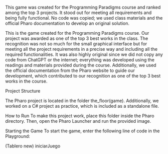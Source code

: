 This game was created for the Programming Paradigms course and ranked among the top 3 projects. It stood out for meeting all requirements and being fully functional. No code was copied; we used class materials and the official Pharo documentation to develop an original solution.

This is the game created for the Programming Paradigms course. Our project was awarded as one of the top 3 best works in the class. The recognition was not so much for the small graphical interface but for meeting all the project requirements in a precise way and including all the required functionalities. It was also highly original since we did not copy any code from ChatGPT or the internet; everything was developed using the readings and materials provided during the course. Additionally, we used the official documentation from the Pharo website to guide our development, which contributed to our recognition as one of the top 3 best works in the course.

Project Structure

The Pharo project is located in the folder the_floor(game).
Additionally, we worked on a C# project as practice, which is included as a standalone file.

How to Run To make this project work, place this folder inside the Pharo directory. Then, open the Pharo Launcher and run the provided image.

Starting the Game To start the game, enter the following line of code in the Playground:

(Tablero new) iniciarJuego

